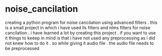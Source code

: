 # noise_cancilation
creating a python program for noise cancilation using advanced filters . 
this is a small project in which i have used lls filters and nlms filters for noise cancilation .
i have learned a lot by creating this project .
if you want to  use it things to keeep in mind is that i have not used any preprocessing as i did not knew how to do it .
so while giving it audio file . the audio file needs to be preprocessed 

